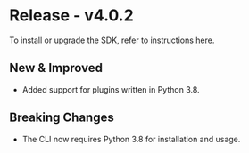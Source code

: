 # Release - v4.0.2

To install or upgrade the SDK, refer to instructions [here](/Getting_Started.md#installation).

## New & Improved

* Added support for plugins written in Python 3.8.

## Breaking Changes

* The CLI now requires Python 3.8 for installation and usage.